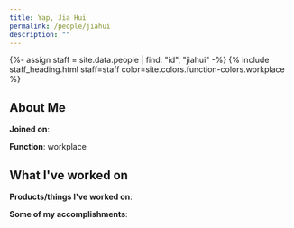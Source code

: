 ```yaml
---
title: Yap, Jia Hui
permalink: /people/jiahui
description: ""
---
```


{%- assign staff = site.data.people | find: "id", "jiahui" -%}
{% include staff_heading.html staff=staff color=site.colors.function-colors.workplace %}

## About Me

**Joined on**: 

**Function**: workplace

## What I've worked on

**Products/things I've worked on**:


**Some of my accomplishments**:


